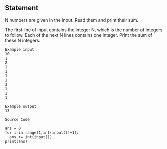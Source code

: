 ## Statement
N numbers are given in the input. Read them and print their sum.

The first line of input contains the integer N, which is the number of integers to follow. Each of the next N lines contains one integer. Print the sum of these N integers.

```
Example input
10
1
2
1
1
1
1
3
1
1
1

Example output
13
```

```
Source Code

ans = 0
for i in range(1,int(input())+1):
  ans += int(input())
print(ans)
  
```
